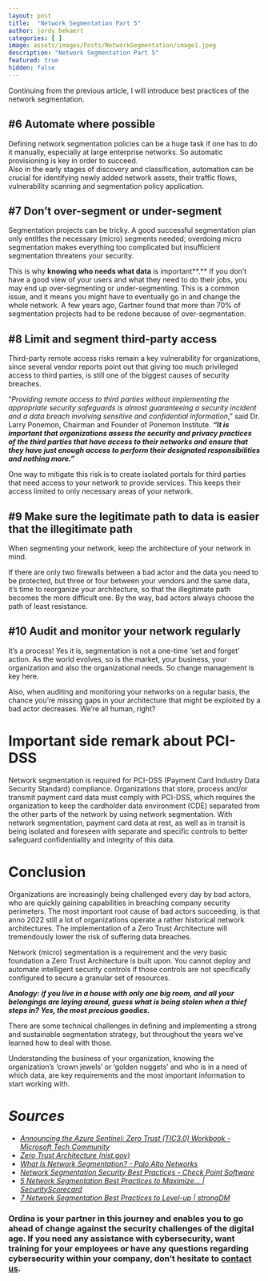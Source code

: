 ```yaml
---
layout: post
title:  "Network Segmentation Part 5"
author: jordy_bekaert
categories: [ ]
image: assets/images/Posts/NetworkSegmentation/image1.jpeg
description: "Network Segmentation Part 5"
featured: true
hidden: false
---
```


Continuing from the previous article, I will introduce best practices of the network segmentation.

\#6 Automate where possible
---------------------------

Defining network segmentation policies can be a huge task if one has to do it manually, especially at large enterprise networks. So automatic provisioning is key in order to succeed.  
Also in the early stages of discovery and classification, automation can be crucial for identifying newly added network assets, their traffic flows, vulnerability scanning and segmentation policy application.

\#7 Don’t over-segment or under-segment
---------------------------------------

Segmentation projects can be tricky. A good successful segmentation plan only entitles the necessary (micro) segments needed; overdoing micro segmentation makes everything too complicated but insufficient segmentation threatens your security.

This is why **knowing who needs what data** is important**.** If you don’t have a good view of your users and what they need to do their jobs, you may end up over-segmenting or under-segmenting. This is a common issue, and it means you might have to eventually go in and change the whole network. A few years ago, Gartner found that more than 70% of segmentation projects had to be redone because of over-segmentation.

\#8 Limit and segment third-party access
----------------------------------------

Third-party remote access risks remain a key vulnerability for organizations, since several vendor reports point out that giving too much privileged access to third parties, is still one of the biggest causes of security breaches.

“*Providing remote access to third parties without implementing the appropriate security safeguards is almost guaranteeing a security incident and a data breach involving sensitive and confidential information*,” said Dr. Larry Ponemon, Chairman and Founder of Ponemon Institute. ***“It is important that organizations assess the security and privacy practices of the third parties that have access to their networks and ensure that they have just enough access to perform their designated responsibilities and nothing more.”***

One way to mitigate this risk is to create isolated portals for third parties that need access to your network to provide services. This keeps their access limited to only necessary areas of your network. 

\#9 Make sure the legitimate path to data is easier that the illegitimate path
------------------------------------------------------------------------------

When segmenting your network, keep the architecture of your network in mind.

If there are only two firewalls between a bad actor and the data you need to be protected, but three or four between your vendors and the same data, it’s time to reorganize your architecture, so that the illegitimate path becomes the more difficult one. By the way, bad actors always choose the path of least resistance.

 \#10 Audit and monitor your network regularly
---------------------------------------------

It’s a process! Yes it is, segmentation is not a one-time ‘set and forget’ action. As the world evolves, so is the market, your business, your organization and also the organizational needs. So change management is key here.

Also, when auditing and monitoring your networks on a regular basis, the chance you’re missing gaps in your architecture that might be exploited by a bad actor decreases. We’re all human, right?

Important side remark about PCI-DSS
===================================

Network segmentation is required for PCI-DSS (Payment Card Industry Data Security Standard) compliance. Organizations that store, process and/or transmit payment card data must comply with PCI-DSS, which requires the organization to keep the cardholder data environment (CDE) separated from the other parts of the network by using network segmentation. With network segmentation, payment card data at rest, as well as in transit is being isolated and foreseen with separate and specific controls to better safeguard confidentiality and integrity of this data.

Conclusion
==========

Organizations are increasingly being challenged every day by bad actors, who are quickly gaining capabilities in breaching company security perimeters. The most important root cause of bad actors succeeding, is that anno 2022 still a lot of organizations operate a rather historical network architectures. The implementation of a Zero Trust Architecture will tremendously lower the risk of suffering data breaches.

Network (micro) segmentation is a requirement and the very basic foundation a Zero Trust Architecture is built upon. You cannot deploy and automate intelligent security controls if those controls are not specifically configured to secure a granular set of resources.

***Analogy: if you live in a house with only one big room, and all your belongings are laying around, guess what is being stolen when a thief steps in? Yes, the most precious goodies.***

There are some technical challenges in defining and implementing a strong and sustainable segmentation strategy, but throughout the years we’ve learned how to deal with those.  
  
Understanding the business of your organization, knowing the organization’s ‘crown jewels’ or ‘golden nuggets’ and who is in a need of which data, are key requirements and the most important information to start working with.

*Sources*
=======

- *[<u>Announcing the Azure Sentinel: Zero Trust (TIC3.0) Workbook - Microsoft Tech Community</u>](https://techcommunity.microsoft.com/t5/public-sector-blog/announcing-the-azure-sentinel-zero-trust-tic3-0-workbook/ba-p/2313761)*
- *[<u>Zero Trust Architecture (nist.gov)</u>](https://nvlpubs.nist.gov/nistpubs/SpecialPublications/NIST.SP.800-207.pdf)*
- *[<u>What Is Network Segmentation? - Palo Alto Networks</u>](https://www.paloaltonetworks.com/cyberpedia/what-is-network-segmentation)*
- *[<u>Network Segmentation Security Best Practices - Check Point Software</u>](https://www.checkpoint.com/cyber-hub/network-security/what-is-network-segmentation/network-segmentation-security-best-practices/)*
- *[<u>5 Network Segmentation Best Practices to Maximize… \| SecurityScorecard</u>](https://securityscorecard.com/blog/network-segmentation-best-practices-to-maximize-cybersecurity)*
- *[<u>7 Network Segmentation Best Practices to Level-up \| strongDM</u>](https://www.strongdm.com/blog/network-segmentation)*

### Ordina is your partner in this journey and enables you to go ahead of change against the security challenges of the digital age. If you need any assistance with cybersecurity, want training for your employees or have any questions regarding cybersecurity within your company, don’t hesitate to [contact us](https://www.ordina.be/diensten/security-and-privacy/).